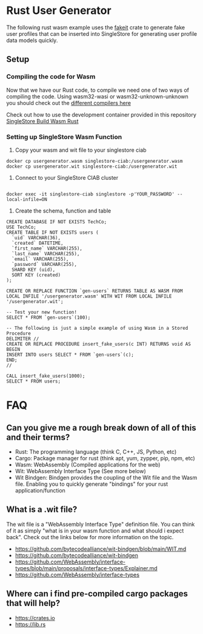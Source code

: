 # Rust User Generator
The following rust wasm example uses the [fakeit](https://crates.io/crates/fakeit) crate to generate fake user profiles that can be inserted into SingleStore for generating user profile data models quickly.

## Setup
### Compiling the code for Wasm
Now that we have our Rust code, to compile we need one of two ways of compiling the code. Using wasm32-wasi or wasm32-unknown-unknown you should check out the [different compilers here](https://docs.wasmtime.dev/wasm-rust.html)

Check out how to use the development container provided in this repository [SingleStore Build Wasm Rust](https://github.com/singlestore-labs/singlestore-wasm-toolkit/blob/main/docs/Quickstart-2-Build-WASM-Rust.md)
### Setting up SingleStore Wasm Function
1. Copy your wasm and wit file to your singlestore ciab
```
docker cp usergenerator.wasm singlestore-ciab:/usergenerator.wasm
docker cp usergenerator.wit singlestore-ciab:/usergenerator.wit
```

1. Connect to your SingleStore CIAB cluster
```

docker exec -it singlestore-ciab singlestore -p'YOUR_PASSWORD' --local-infile=ON
```

1. Create the schema, function and table
```
CREATE DATABASE IF NOT EXISTS TechCo;
USE TechCo;
CREATE TABLE IF NOT EXISTS users (
  `uid` VARCHAR(36),
  `created` DATETIME,
  `first_name` VARCHAR(255),
  `last_name` VARCHAR(255),
  `email` VARCHAR(255),
  `password` VARCHAR(255),
  SHARD KEY (uid),
  SORT KEY (created)
);

CREATE OR REPLACE FUNCTION `gen-users` RETURNS TABLE AS WASM FROM LOCAL INFILE '/usergenerator.wasm' WITH WIT FROM LOCAL INFILE '/usergenerator.wit';

-- Test your new function!
SELECT * FROM `gen-users`(100);

-- The following is just a simple example of using Wasm in a Stored Procedure
DELIMITER //
CREATE OR REPLACE PROCEDURE insert_fake_users(c INT) RETURNS void AS
BEGIN
INSERT INTO users SELECT * FROM `gen-users`(c);
END;
//

CALL insert_fake_users(1000);
SELECT * FROM users;
```

# FAQ
## Can you give me a rough break down of all of this and their terms?
- Rust: The programming language (think C, C++, JS, Python, etc)
- Cargo: Package manager for rust (think apt, yum, zypper, pip, npm, etc)
- Wasm: WebAssembly (Compiled applications for the web)
- Wit: WebAssembly Interface Type (See more below)
- Wit Bindgen: Bindgen provides the coupling of the Wit file and the Wasm file. Enabling you to quickly generate "bindings" for your rust application/function

## What is a .wit file?
The wit file is a "WebAssembly Interface Type" definition file. You can think of it as simply "what is in your wasm function and what should i expect back". Check out the links below for more information on the topic.
- https://github.com/bytecodealliance/wit-bindgen/blob/main/WIT.md
- https://github.com/bytecodealliance/wit-bindgen
- https://github.com/WebAssembly/interface-types/blob/main/proposals/interface-types/Explainer.md
- https://github.com/WebAssembly/interface-types

## Where can i find pre-compiled cargo packages that will help?
- https://crates.io
- https://lib.rs